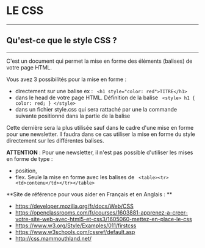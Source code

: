 # LE CSS
------------

## Qu'est-ce que le style CSS ?
--------------------------------

C'est un document qui permet la mise en forme des éléments (balises) de votre page HTML.

Vous avez 3 possibilités pour la mise en forme :
- directement sur une balise ex : ` <h1 style="color: red">TITRE</h1>` 
- dans le head de votre page HTML. Définition de la balise ` <style> h1 { color: red; } </style>` 
- dans un fichier style.css qui sera rattaché par une la commande suivante <link rel="stylesheet" href="style.css" /> positionné dans la partie de la balise <head> <link rel="stylesheet" href="style.css" /> </head>

Cette dernière sera la plus utilisée sauf dans le cadre d'une mise en forme pour une newsletter. Il faudra dans ce cas utiliser la mise en forme du style directement sur les différentes balises.

**ATTENTION** : Pour une newsletter, il n'est pas possible d'utiliser les mises en forme de type :
- position,
- flex.
Seule la mise en forme avec les balises de ` <table><tr><td>contenu</td></tr></table>` 









**Site de référence pour vous aider en Français et en Anglais : **
- https://developer.mozilla.org/fr/docs/Web/CSS
- https://openclassrooms.com/fr/courses/1603881-apprenez-a-creer-votre-site-web-avec-html5-et-css3/1605060-mettez-en-place-le-css
- https://www.w3.org/Style/Examples/011/firstcss
- https://www.w3schools.com/cssref/default.asp
- http://css.mammouthland.net/
